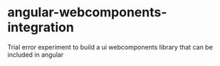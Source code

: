 # angular-webcomponents-integration
Trial error experiment to build a ui webcomponents library that can be included in angular
